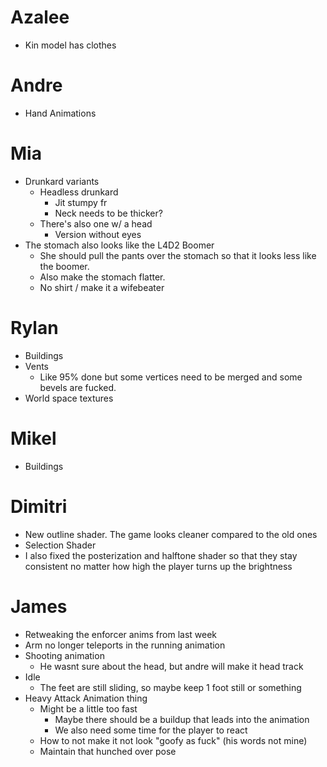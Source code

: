 # Azalee
- Kin model has clothes

# Andre
- Hand Animations

# Mia
- Drunkard variants
	- Headless drunkard
		- Jit stumpy fr
		- Neck needs to be thicker?
	- There's also one w/ a head
		- Version without eyes
- The stomach also looks like the L4D2 Boomer
	- She should pull the pants over the stomach so that it looks less like the boomer.
	- Also make the stomach flatter.
	- No shirt / make it a wifebeater

# Rylan
- Buildings
- Vents
	- Like 95% done but some vertices need to be merged and some bevels are fucked.
- World space textures

# Mikel
- Buildings

# Dimitri
- New outline shader. The game looks cleaner compared to the old ones
- Selection Shader
- I also fixed the posterization and halftone shader so that they stay consistent no matter how high the player turns up the brightness

# James
- Retweaking the enforcer anims from last week
- Arm no longer teleports in the running animation
- Shooting animation
	- He wasnt sure about the head, but andre will make it head track
- Idle
	- The feet are still sliding, so maybe keep 1 foot still or something
- Heavy Attack Animation thing
	- Might be a little too fast
		- Maybe there should be a buildup that leads into the animation
		- We also need some time for the player to react
	- How to not make it not look "goofy as fuck" (his words not mine)
	- Maintain that hunched over pose
